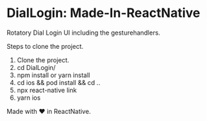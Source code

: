 # DialLogin: Made-In-ReactNative

Rotatory Dial Login UI including the gesturehandlers.

Steps to clone the project.

1. Clone the project.
2. cd DialLogin/
3. npm install or yarn install
4. cd ios && pod install && cd ..
5. npx react-native link
6. yarn ios

Made with ❤️ in ReactNative.
